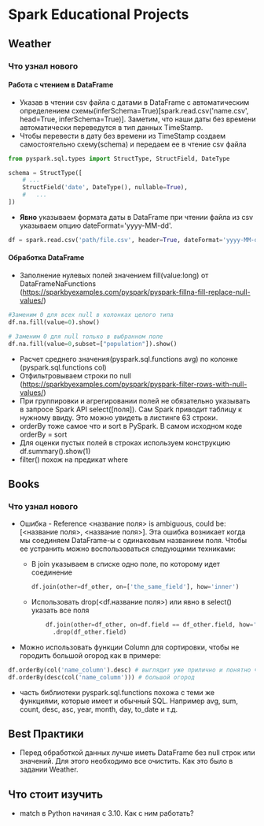 # Spark Educational Projects
## Weather
### Что узнал нового
#### Работа с чтением в DataFrame
- Указав в чтении csv файла с датами в DataFrame с автоматическим определением схемы(inferSchema=True)[spark.read.csv('name.csv', head=True, inferSchema=True)]. Заметим, что наши даты без времени автоматически переведутся в тип данных TimeStamp.
- Чтобы перевести в дату без времени из TimeStamp создаем самостоятельно схему(schema) и передаем ее в чтение csv файла
```python
from pyspark.sql.types import StructType, StructField, DateType

schema = StructType([
    # ...
    StructField('date', DateType(), nullable=True),
    #   ...
])
```
- <b>Явно</b> указываем формата даты в DataFrame при чтении файла из csv указываем опцию dateFormat='yyyy-MM-dd'.
```python
df = spark.read.csv('path/file.csv', header=True, dateFormat='yyyy-MM-dd', schema=schema)
```
#### Обработка DataFrame
- Заполнение нулевых полей значением fill(value:long) от DataFrameNaFunctions (https://sparkbyexamples.com/pyspark/pyspark-fillna-fill-replace-null-values/)
```python
#Заменим 0 для всех null в колонках целого типа
df.na.fill(value=0).show()

# Заменим 0 для null только в выбранном поле 
df.na.fill(value=0,subset=["population"]).show()
```
- Расчет среднего значения(pyspark.sql.functions avg) по колонке (pyspark.sql.functions col)
- Отфильтровываем строки по null (https://sparkbyexamples.com/pyspark/pyspark-filter-rows-with-null-values/)
- При группировки и агрегировании полей не обязательно указывать в запросе Spark API select([поля]). Сам Spark приводит таблицу к нужному ввиду. Это можно увидеть в листинге 63 строки.
- orderBy тоже самое что и sort в PySpark. В самом исходном коде orderBy = sort
- Для оценки пустых полей в строках используем конструкцию df.summary().show(1)
- filter() похож на предикат where 

## Books
### Что узнал нового

* Ошибка - Reference <название поля> is ambiguous, could be: [<название поля>, <название поля>]. Эта ошибка возникает когда мы соединяем DataFrame-ы с одинаковым названием поля. Чтобы ее устранить можно воспользоваться следующими техниками:
  * В join указываем в списке одно поле, по которому идет соединение
      ```python
      df.join(other=df_other, on=['the_same_field'], how='inner')
      ```
  * Использовать drop(<df.название поля>) или явно в select() указать все поля
      ```python
          df.join(other=df_other, on=df.field == df_other.field, how='inner')
            .drop(df_other.field)
      ```
    
* Можно использовать функции Column для сортировки, чтобы не городить большой огород как в примере:
```python
df.orderBy(col('name_column').desc) # выглядит уже прилично и понятно читается
df.orderBy(desc(col('name_column'))) # большой огород
```

* часть библиотеки pyspark.sql.functions похожа с теми же функциями, которые имеет и обычный SQL. Например avg, sum, count, desc, asc, year, month, day, to_date и т.д.

## Best Практики

-  Перед обработкой данных лучше иметь DataFrame без null строк или значений. Для этого необходимо все очистить. Как это было в задании Weather.

## Что стоит изучить

- match в Python начиная с 3.10. Как с ним работать?